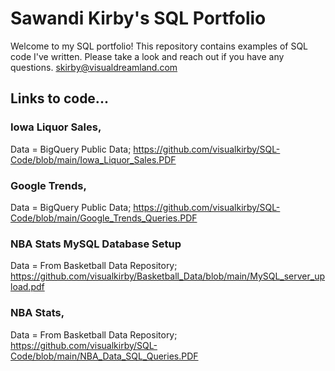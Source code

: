 # Sawandi Kirby's SQL Portfolio
Welcome to my SQL portfolio! This repository contains examples of SQL code I've written. 
Please take a look and reach out if you have any questions. skirby@visualdreamland.com
## Links to code... 

### Iowa Liquor Sales, 
Data = BigQuery Public Data;
https://github.com/visualkirby/SQL-Code/blob/main/Iowa_Liquor_Sales.PDF

### Google Trends, 
Data = BigQuery Public Data;
https://github.com/visualkirby/SQL-Code/blob/main/Google_Trends_Queries.PDF

### NBA Stats MySQL Database Setup
Data = From Basketball Data Repository;
https://github.com/visualkirby/Basketball_Data/blob/main/MySQL_server_upload.pdf

### NBA Stats,
Data = From Basketball Data Repository;
https://github.com/visualkirby/SQL-Code/blob/main/NBA_Data_SQL_Queries.PDF
